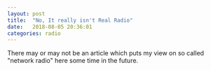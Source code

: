 ```yaml
---
layout: post
title:  "No, It really isn't Real Radio"
date:   2018-08-05 20:36:01
categories: radio
---
```


There may or may not be an article which puts my view on so called "network radio" here some time in the future.